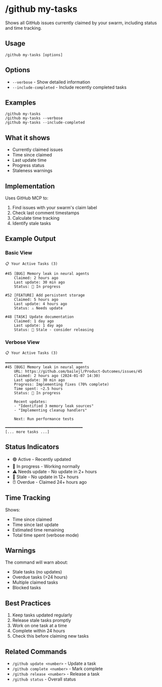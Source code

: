 # /github my-tasks

Shows all GitHub issues currently claimed by your swarm, including status and time tracking.

## Usage

```
/github my-tasks [options]
```

## Options

- `--verbose` - Show detailed information
- `--include-completed` - Include recently completed tasks

## Examples

```
/github my-tasks
/github my-tasks --verbose
/github my-tasks --include-completed
```

## What it shows

- Currently claimed issues
- Time since claimed
- Last update time
- Progress status
- Staleness warnings

## Implementation

Uses GitHub MCP to:

1. Find issues with your swarm's claim label
2. Check last comment timestamps
3. Calculate time tracking
4. Identify stale tasks

## Example Output

### Basic View

```
📋 Your Active Tasks (3)

#45 [BUG] Memory leak in neural agents
    Claimed: 2 hours ago
    Last update: 30 min ago
    Status: 🔄 In progress

#52 [FEATURE] Add persistent storage
    Claimed: 5 hours ago
    Last update: 4 hours ago
    Status: ⚠️ Needs update

#48 [TASK] Update documentation
    Claimed: 1 day ago
    Last update: 1 day ago
    Status: 🔴 Stale - consider releasing
```

### Verbose View

```
📋 Your Active Tasks (3)

━━━━━━━━━━━━━━━━━━━━━━━━━━━━━━━━━━━
#45 [BUG] Memory leak in neural agents
    URL: https://github.com/bailejl/Product-Outcomes/issues/45
    Claimed: 2 hours ago (2024-01-07 14:30)
    Last update: 30 min ago
    Progress: Implementing fixes (70% complete)
    Time spent: ~2.5 hours
    Status: 🔄 In progress

    Recent updates:
    - "Identified 3 memory leak sources"
    - "Implementing cleanup handlers"

    Next: Run performance tests

━━━━━━━━━━━━━━━━━━━━━━━━━━━━━━━━━━━
[... more tasks ...]
```

## Status Indicators

- 🟢 Active - Recently updated
- 🔄 In progress - Working normally
- ⚠️ Needs update - No update in 2+ hours
- 🔴 Stale - No update in 12+ hours
- ⏰ Overdue - Claimed 24+ hours ago

## Time Tracking

Shows:

- Time since claimed
- Time since last update
- Estimated time remaining
- Total time spent (verbose mode)

## Warnings

The command will warn about:

- Stale tasks (no updates)
- Overdue tasks (>24 hours)
- Multiple claimed tasks
- Blocked tasks

## Best Practices

1. Keep tasks updated regularly
2. Release stale tasks promptly
3. Work on one task at a time
4. Complete within 24 hours
5. Check this before claiming new tasks

## Related Commands

- `/github update <number>` - Update a task
- `/github complete <number>` - Mark complete
- `/github release <number>` - Release a task
- `/github status` - Overall status
